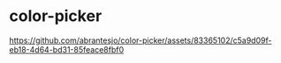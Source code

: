 # color-picker



https://github.com/abrantesjo/color-picker/assets/83365102/c5a9d09f-eb18-4d64-bd31-85feace8fbf0

